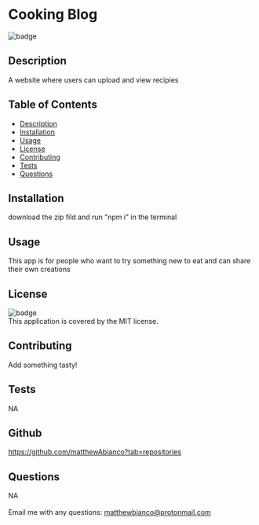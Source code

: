 
<h1>Cooking Blog</h1>

![badge](https://img.shields.io/badge/license-MIT-blue)<br />

## <h2>Description</h2>
  A website where users can upload and view recipies 

## Table of Contents
- [Description](#description)
- [Installation](#installation)
- [Usage](#usage)
- [License](#license)
- [Contributing](#contributing)
- [Tests](#tests)
- [Questions](#questions)

## Installation
 download the zip fild and run "npm i" in the terminal

## Usage
 This app is for people who want to try something new to eat and can share their own creations

## License
![badge](https://img.shields.io/badge/license-MIT-darkyellow)
<br/>
This application is covered by the MIT license. 

## Contributing
 Add something tasty!

## Tests
 NA

 ## Github
 https://github.com/matthewAbianco?tab=repositories

## <h2 >Questions</h2>
 NA<br />
 <br />
 Email me with any questions: matthewbianco@protonmail.com<br/><br />
  
